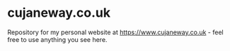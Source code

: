 # cujaneway.co.uk
Repository for my personal website at https://www.cujaneway.co.uk - feel free to use anything you see here. 

